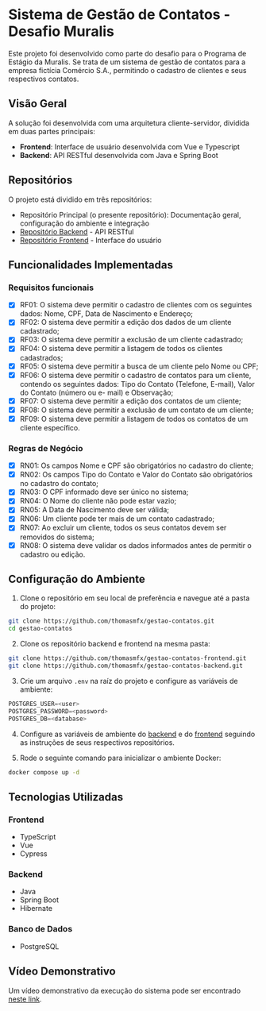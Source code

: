 # Sistema de Gestão de Contatos - Desafio Muralis

Este projeto foi desenvolvido como parte do desafio para o Programa de Estágio da Muralis. Se trata de um sistema de gestão de contatos para a empresa fictícia Comércio S.A., permitindo o cadastro de clientes e seus respectivos contatos.

## Visão Geral

A solução foi desenvolvida com uma arquitetura cliente-servidor, dividida em duas partes principais:

- **Frontend**: Interface de usuário desenvolvida com Vue e Typescript
- **Backend**: API RESTful desenvolvida com Java e Spring Boot

## Repositórios

O projeto está dividido em três repositórios:

- Repositório Principal (o presente repositório): Documentação geral, configuração do ambiente e integração
- [Repositório Backend](https://github.com/thomasmfx/gestao-contatos-backend) - API RESTful
- [Repositório Frontend](https://github.com/thomasmfx/gestao-contatos-frontend) - Interface do usuário

## Funcionalidades Implementadas

### Requisitos funcionais

- [x]  RF01: O sistema deve permitir o cadastro de clientes com os seguintes dados: Nome,
CPF, Data de Nascimento e Endereço;
- [x]  RF02: O sistema deve permitir a edição dos dados de um cliente cadastrado;
- [x]  RF03: O sistema deve permitir a exclusão de um cliente cadastrado;
- [x]  RF04: O sistema deve permitir a listagem de todos os clientes cadastrados;
- [x]  RF05: O sistema deve permitir a busca de um cliente pelo Nome ou CPF;
- [x]  RF06: O sistema deve permitir o cadastro de contatos para um cliente, contendo os seguintes dados: Tipo do Contato (Telefone, E-mail), Valor do Contato (número ou e-
mail) e Observação;
- [x]  RF07: O sistema deve permitir a edição dos contatos de um cliente;
- [x]  RF08: O sistema deve permitir a exclusão de um contato de um cliente;
- [x]  RF09: O sistema deve permitir a listagem de todos os contatos de um cliente
específico.

### Regras de Negócio

- [x]  RN01: Os campos Nome e CPF são obrigatórios no cadastro do cliente;
- [x]  RN02: Os campos Tipo do Contato e Valor do Contato são obrigatórios no cadastro do contato;
- [x]  RN03: O CPF informado deve ser único no sistema;
- [x]  RN04: O Nome do cliente não pode estar vazio;
- [x]  RN05: A Data de Nascimento deve ser válida;
- [x]  RN06: Um cliente pode ter mais de um contato cadastrado;
- [x]  RN07: Ao excluir um cliente, todos os seus contatos devem ser removidos do sistema;
- [x]  RN08: O sistema deve validar os dados informados antes de permitir o cadastro ou edição.

## Configuração do Ambiente

1. Clone o repositório em seu local de preferência e navegue até a pasta do projeto:

```bash
git clone https://github.com/thomasmfx/gestao-contatos.git
cd gestao-contatos
```

2. Clone os repositório backend e frontend na mesma pasta:

```bash
git clone https://github.com/thomasmfx/gestao-contatos-frontend.git
git clone https://github.com/thomasmfx/gestao-contatos-backend.git
```

3. Crie um arquivo `.env` na raíz do projeto e configure as variáveis de ambiente:

```js
POSTGRES_USER=<user>
POSTGRES_PASSWORD=<password>
POSTGRES_DB=<database>
```

4. Configure as variáveis de ambiente do [backend](https://github.com/thomasmfx/gestao-contatos-backend) e do [frontend](https://github.com/thomasmfx/gestao-contatos-frontend) seguindo as instruções de seus respectivos repositórios.

5. Rode o seguinte comando para inicializar o ambiente Docker:

```bash
docker compose up -d
```

## Tecnologias Utilizadas

### Frontend

- TypeScript
- Vue
- Cypress

### Backend

- Java 
- Spring Boot
- Hibernate

### Banco de Dados

- PostgreSQL

## Vídeo Demonstrativo

Um vídeo demonstrativo da execução do sistema pode ser encontrado [neste link](https://youtu.be/qgIA3ObyrR8).
